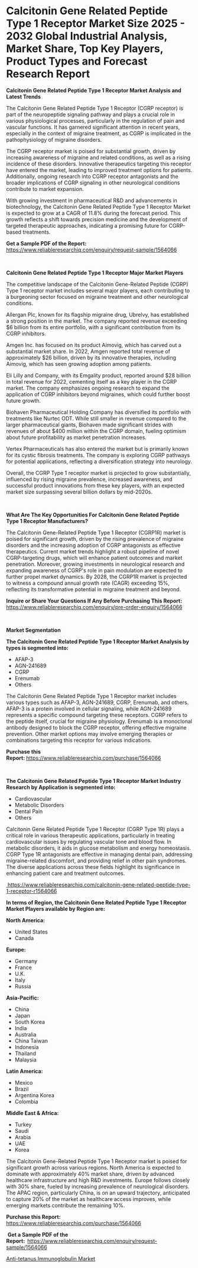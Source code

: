 <p><h1>Calcitonin Gene Related Peptide Type 1 Receptor Market Size 2025 - 2032 Global Industrial Analysis, Market Share, Top Key Players, Product Types and Forecast Research Report</h1></p><p><strong>Calcitonin Gene Related Peptide Type 1 Receptor Market Analysis and Latest Trends</strong></p>
<p><p>The Calcitonin Gene Related Peptide Type 1 Receptor (CGRP receptor) is part of the neuropeptide signaling pathway and plays a crucial role in various physiological processes, particularly in the regulation of pain and vascular functions. It has garnered significant attention in recent years, especially in the context of migraine treatment, as CGRP is implicated in the pathophysiology of migraine disorders.</p><p>The CGRP receptor market is poised for substantial growth, driven by increasing awareness of migraine and related conditions, as well as a rising incidence of these disorders. Innovative therapeutics targeting this receptor have entered the market, leading to improved treatment options for patients. Additionally, ongoing research into CGRP receptor antagonists and the broader implications of CGRP signaling in other neurological conditions contribute to market expansion.</p><p>With growing investment in pharmaceutical R&D and advancements in biotechnology, the Calcitonin Gene Related Peptide Type 1 Receptor Market is expected to grow at a CAGR of 11.8% during the forecast period. This growth reflects a shift towards precision medicine and the development of targeted therapeutic approaches, indicating a promising future for CGRP-based treatments.</p></p>
<p><strong>Get a Sample PDF of the Report:&nbsp;</strong> <a href="https://www.reliableresearchiq.com/enquiry/request-sample/1564066?utm_campaign=3106&utm_medium=2&utm_source=Github&utm_content=ia&utm_term=09032025&utm_id=calcitonin-gene-related-peptide-type-1-receptor">https://www.reliableresearchiq.com/enquiry/request-sample/1564066</a></p>
<p>&nbsp;</p>
<p><strong>Calcitonin Gene Related Peptide Type 1 Receptor Major Market Players</strong></p>
<p><p>The competitive landscape of the Calcitonin Gene-Related Peptide (CGRP) Type 1 receptor market includes several major players, each contributing to a burgeoning sector focused on migraine treatment and other neurological conditions.</p><p>Allergan Plc, known for its flagship migraine drug, Ubrelvy, has established a strong position in the market. The company reported revenue exceeding $6 billion from its entire portfolio, with a significant contribution from its CGRP inhibitors. </p><p>Amgen Inc. has focused on its product Aimovig, which has carved out a substantial market share. In 2022, Amgen reported total revenue of approximately $26 billion, driven by its innovative therapies, including Aimovig, which has seen growing adoption among patients.</p><p>Eli Lilly and Company, with its Emgality product, reported around $28 billion in total revenue for 2022, cementing itself as a key player in the CGRP market. The company emphasizes ongoing research to expand the application of CGRP inhibitors beyond migraines, which could further boost future growth.</p><p>Biohaven Pharmaceutical Holding Company has diversified its portfolio with treatments like Nurtec ODT. While still smaller in revenue compared to the larger pharmaceutical giants, Biohaven made significant strides with revenues of about $400 million within the CGRP domain, fueling optimism about future profitability as market penetration increases.</p><p>Vertex Pharmaceuticals has also entered the market but is primarily known for its cystic fibrosis treatments. The company is exploring CGRP pathways for potential applications, reflecting a diversification strategy into neurology. </p><p>Overall, the CGRP Type 1 receptor market is projected to grow substantially, influenced by rising migraine prevalence, increased awareness, and successful product innovations from these key players, with an expected market size surpassing several billion dollars by mid-2020s.</p></p>
<p>&nbsp;</p>
<p><strong>What Are The Key Opportunities For Calcitonin Gene Related Peptide Type 1 Receptor Manufacturers?</strong></p>
<p><p>The Calcitonin Gene-Related Peptide Type 1 Receptor (CGRP1R) market is poised for significant growth, driven by the rising prevalence of migraine disorders and the increasing adoption of CGRP antagonists as effective therapeutics. Current market trends highlight a robust pipeline of novel CGRP-targeting drugs, which will enhance patient outcomes and market penetration. Moreover, growing investments in neurological research and expanding awareness of CGRP's role in pain modulation are expected to further propel market dynamics. By 2028, the CGRP1R market is projected to witness a compound annual growth rate (CAGR) exceeding 15%, reflecting its transformative potential in migraine treatment and beyond.</p></p>
<p><strong>Inquire or Share Your Questions If Any Before Purchasing This Report:</strong> <a href="https://www.reliableresearchiq.com/enquiry/pre-order-enquiry/1564066?utm_campaign=3106&utm_medium=2&utm_source=Github&utm_content=ia&utm_term=09032025&utm_id=calcitonin-gene-related-peptide-type-1-receptor">https://www.reliableresearchiq.com/enquiry/pre-order-enquiry/1564066</a></p>
<p>&nbsp;</p>
<p><strong>Market Segmentation</strong></p>
<p><strong>The Calcitonin Gene Related Peptide Type 1 Receptor Market Analysis by types is segmented into:</strong></p>
<p><ul><li>AFAP-3</li><li>AGN-241689</li><li>CGRP</li><li>Erenumab</li><li>Others</li></ul></p>
<p><p>The Calcitonin Gene Related Peptide Type 1 Receptor market includes various types such as AFAP-3, AGN-241689, CGRP, Erenumab, and others. AFAP-3 is a protein involved in cellular signaling, while AGN-241689 represents a specific compound targeting these receptors. CGRP refers to the peptide itself, crucial for migraine physiology. Erenumab is a monoclonal antibody designed to block the CGRP receptor, offering effective migraine prevention. Other market options may involve emerging therapies or combinations targeting this receptor for various indications.</p></p>
<p><strong>Purchase this Report:&nbsp;</strong><a href="https://www.reliableresearchiq.com/purchase/1564066?utm_campaign=3106&utm_medium=2&utm_source=Github&utm_content=ia&utm_term=09032025&utm_id=calcitonin-gene-related-peptide-type-1-receptor">https://www.reliableresearchiq.com/purchase/1564066</a></p>
<p>&nbsp;</p>
<p><strong>The Calcitonin Gene Related Peptide Type 1 Receptor Market Industry Research by Application is segmented into:</strong></p>
<p><ul><li>Cardiovascular</li><li>Metabolic Disorders</li><li>Dental Pain</li><li>Others</li></ul></p>
<p><p>Calcitonin Gene Related Peptide Type 1 Receptor (CGRP Type 1R) plays a critical role in various therapeutic applications, particularly in treating cardiovascular issues by regulating vascular tone and blood flow. In metabolic disorders, it aids in glucose metabolism and energy homeostasis. CGRP Type 1R antagonists are effective in managing dental pain, addressing migraine-related discomfort, and providing relief in other pain syndromes. The diverse applications across these fields highlight its significance in enhancing patient care and treatment outcomes.</p></p>
<p><a href="https://www.reliableresearchiq.com/calcitonin-gene-related-peptide-type-1-receptor-r1564066?utm_campaign=3106&utm_medium=2&utm_source=Github&utm_content=ia&utm_term=09032025&utm_id=calcitonin-gene-related-peptide-type-1-receptor">&nbsp;https://www.reliableresearchiq.com/calcitonin-gene-related-peptide-type-1-receptor-r1564066</a></p>
<p><strong>In terms of Region, the Calcitonin Gene Related Peptide Type 1 Receptor Market Players available by Region are:</strong></p>
<p>
    <p> <strong> North America: </strong>
        <ul>
            <li>United States</li>
            <li>Canada</li>
        </ul>
        </p> 
    <p> <strong> Europe: </strong>
        <ul>
            <li>Germany</li>
            <li>France</li>
            <li>U.K.</li>
            <li>Italy</li>
            <li>Russia</li>
        </ul>
        </p> 
    <p> <strong> Asia-Pacific: </strong>
        <ul>
            <li>China</li>
            <li>Japan</li>
            <li>South Korea</li>
            <li>India</li>
            <li>Australia</li>
            <li>China Taiwan</li>
            <li>Indonesia</li>
            <li>Thailand</li>
            <li>Malaysia</li>
        </ul>
        </p> 
    <p> <strong> Latin America: </strong>
        <ul>
            <li>Mexico</li>
            <li>Brazil</li>
            <li>Argentina Korea</li>
            <li>Colombia</li>
        </ul>
        </p> 
    <p> <strong> Middle East & Africa: </strong>
        <ul>
            <li>Turkey</li>
            <li>Saudi</li>
            <li>Arabia</li>
            <li>UAE</li>
            <li>Korea</li>
        </ul>
    </p>
    </p>
<p><p>The Calcitonin Gene-Related Peptide Type 1 Receptor market is poised for significant growth across various regions. North America is expected to dominate with approximately 40% market share, driven by advanced healthcare infrastructure and high R&D investments. Europe follows closely with 30% share, fueled by increasing prevalence of neurological disorders. The APAC region, particularly China, is on an upward trajectory, anticipated to capture 20% of the market as healthcare access improves, while emerging markets contribute the remaining 10%.</p></p>
<p><strong>Purchase this Report: </strong><a href="https://www.reliableresearchiq.com/purchase/1564066?utm_campaign=3106&utm_medium=2&utm_source=Github&utm_content=ia&utm_term=09032025&utm_id=calcitonin-gene-related-peptide-type-1-receptor">https://www.reliableresearchiq.com/purchase/1564066</a></p>
<p>&nbsp;<strong>Get a Sample PDF of the Report:&nbsp;&nbsp;</strong><a href="https://www.reliableresearchiq.com/enquiry/request-sample/1564066?utm_campaign=3106&utm_medium=2&utm_source=Github&utm_content=ia&utm_term=09032025&utm_id=calcitonin-gene-related-peptide-type-1-receptor">https://www.reliableresearchiq.com/enquiry/request-sample/1564066</a></p>
<p><strong></strong></p>
<p><p><a href="https://github.com/luckyshygirl/Market-Research-Report-List-7/blob/main/anti-tetanus-immunoglobulin-market.md?utm_campaign=3106&utm_medium=2&utm_source=Github&utm_content=ia&utm_term=09032025&utm_id=calcitonin-gene-related-peptide-type-1-receptor">Anti-tetanus Immunoglobulin Market</a></p></p>